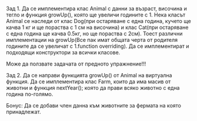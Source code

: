 Зад 1. Да се имплементира клас Animal с данни за възраст, височина и тегло и функция growUp(), която ще увеличи годините с 1. Нека класът Animal се наследи от
клас Dog(при остаряване с една година, кучето ще качва 1 кг и ще пораства с 1 см на височина) и клас Cat(при остаряване с една година ще качва 0.5кг, но ще
пораства с 2см). Тоест различни имплементации на growUp(Все пак имат общата черта от родителя годините да се увеличат с 1.function overriding).
Да се имплементират и подходящи конструктори за всички класове.

Може да ползвате задачата от предното упражнение!!!

Зад 2. Да се направи функцията growUp() от Animal на виртуална функция. Да се имплементира клас Farm,
които да има масив от животни и функция nextYear(); която да прави всяко животно с една година по-голямо.

Бонус:
Да се добави член данна към животните за фермата на която принадлежат.